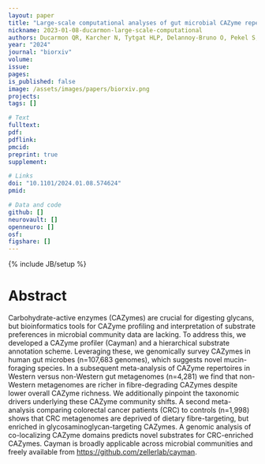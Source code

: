 ```yaml
---
layout: paper
title: "Large-scale computational analyses of gut microbial CAZyme repertoires enabled by Cayman"
nickname: 2023-01-08-ducarmon-large-scale-computational
authors: Ducarmon QR, Karcher N, Tytgat HLP, Delannoy-Bruno O, Pekel S, Springer F, Schudoma C, Zeller G
year: "2024"
journal: "biorxiv"
volume:
issue:
pages:
is_published: false
image: /assets/images/papers/biorxiv.png
projects:
tags: []

# Text
fulltext:
pdf:
pdflink:
pmcid:
preprint: true
supplement:

# Links
doi: "10.1101/2024.01.08.574624"
pmid:

# Data and code
github: []
neurovault: []
openneuro: []
osf:
figshare: []
---
```

{% include JB/setup %}

# Abstract

Carbohydrate-active enzymes (CAZymes) are crucial for digesting glycans, but bioinformatics tools for CAZyme profiling and interpretation of substrate preferences in microbial community data are lacking. To address this, we developed a CAZyme profiler (Cayman) and a hierarchical substrate annotation scheme. Leveraging these, we genomically survey CAZymes in human gut microbes (n=107,683 genomes), which suggests novel mucin-foraging species. In a subsequent meta-analysis of CAZyme repertoires in Western versus non-Western gut metagenomes (n=4,281) we find that non-Western metagenomes are richer in fibre-degrading CAZymes despite lower overall CAZyme richness. We additionally pinpoint the taxonomic drivers underlying these CAZyme community shifts. A second meta-analysis comparing colorectal cancer patients (CRC) to controls (n=1,998) shows that CRC metagenomes are deprived of dietary fibre-targeting, but enriched in glycosaminoglycan-targeting CAZymes. A genomic analysis of co-localizing CAZyme domains predicts novel substrates for CRC-enriched CAZymes. Cayman is broadly applicable across microbial communities and freely available from https://github.com/zellerlab/cayman.

